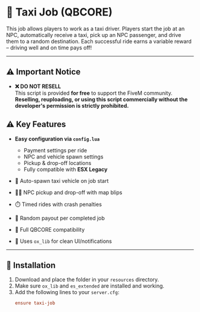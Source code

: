 # 🚕 Taxi Job (QBCORE)

This job allows players to work as a taxi driver. Players start the job at an NPC, automatically receive a taxi, pick up an NPC passenger, and drive them to a random destination. Each successful ride earns a variable reward – driving well and on time pays off!

---

## ⚠️ Important Notice

- **❌ DO NOT RESELL**  
  This script is provided **for free** to support the FiveM community. **Reselling, reuploading, or using this script commercially without the developer's permission is strictly prohibited.**

## ⚠️ Key Features

- **Easy configuration via `config.lua`**
  - Payment settings per ride  
  - NPC and vehicle spawn settings  
  - Pickup & drop-off locations  
  - Fully compatible with **ESX Legacy**

- 🚖 Auto-spawn taxi vehicle on job start  
- 🧍‍♂️ NPC pickup and drop-off with map blips  
- ⏱️ Timed rides with crash penalties  
- 💸 Random payout per completed job  
- 🔗 Full QBCORE compatibility  
- 🧩 Uses `ox_lib` for clean UI/notifications

---

## 🔧 Installation

1. Download and place the folder in your `resources` directory.  
2. Make sure `ox_lib` and `es_extended` are installed and working.
3. Add the following lines to your `server.cfg`:
   ```cfg
   ensure taxi-job
